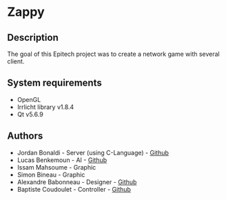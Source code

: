 ﻿# Zappy

## Description
The goal of this Epitech project was to create a network game with several client.

## System requirements
 - OpenGL
 - Irrlicht library v1.8.4
 - Qt v5.6.9

## Authors
 - Jordan Bonaldi - Server (using C-Language) - [Github](https://github.com/jordanbonaldi)
 - Lucas Benkemoun - AI - [Github](https://github.com/LeBenki) 
 - Issam Mahsoume - Graphic
 - Simon Bineau - Graphic
 - Alexandre Babonneau - Designer - [Github](https://github.com/FWolowitz)
 - Baptiste Coudoulet - Controller - [Github](https://github.com/bc2606)

